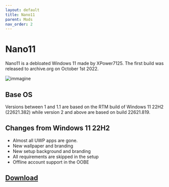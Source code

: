 ```yaml
---
layout: default
title: Nano11
parent: Mods
nav_order: 2
---
```

# Nano11
Nano11 is a debloated Windows 11 made by XPower7125.
The first build was released to archive.org on October 1st 2022.

![immagine](https://github.com/XPower7125/windows-mods-wiki/assets/64551044/7d5c3b6e-9a1d-40ce-897f-d92d968151df)

## Base OS
Versions between 1 and 1.1 are based on the RTM build of Windows 11 22H2 (22621.382) while version 2 and above are based on build 22621.819.

## Changes from Windows 11 22H2
- Almost all UWP apps are gone.
- New wallpaper and branding
- New setup background and branding
- All requirements are skipped in the setup
- Offline account support in the OOBE

## [Download](https://archive.org/details/nano11-v3)
